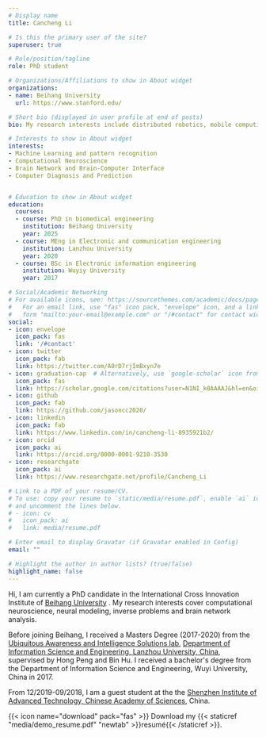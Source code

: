 ```yaml
---
# Display name
title: Cancheng Li

# Is this the primary user of the site?
superuser: true

# Role/position/tagline
role: PhD student

# Organizations/Affiliations to show in About widget
organizations:
- name: Beihang University
  url: https://www.stanford.edu/

# Short bio (displayed in user profile at end of posts)
bio: My research interests include distributed robotics, mobile computing and programmable matter.

# Interests to show in About widget
interests:
- Machine Learning and pattern recognition
- Computational Neuroscience
- Brain Network and Brain-Computer Interface
- Computer Diagnosis and Prediction


# Education to show in About widget
education:
  courses:
  - course: PhD in biomedical engineering  
    institution: Beihang University
    year: 2025
  - course: MEng in Electronic and communication engineering
    institution: Lanzhou University
    year: 2020
  - course: BSc in Electronic information engineering
    institution: Wuyiy University
    year: 2017

# Social/Academic Networking
# For available icons, see: https://sourcethemes.com/academic/docs/page-builder/#icons
#   For an email link, use "fas" icon pack, "envelope" icon, and a link in the
#   form "mailto:your-email@example.com" or "/#contact" for contact widget.
social:
- icon: envelope
  icon_pack: fas
  link: '/#contact'
- icon: twitter
  icon_pack: fab
  link: https://twitter.com/A0rD7rjImBxyn7e
- icon: graduation-cap  # Alternatively, use `google-scholar` icon from `ai` icon pack
  icon_pack: fas
  link: https://scholar.google.com/citations?user=N1NI_k0AAAAJ&hl=en&oi=ao
- icon: github
  icon_pack: fab
  link: https://github.com/jasoncc2020/
- icon: linkedin
  icon_pack: fab
  link: https://www.linkedin.com/in/cancheng-li-8935921b2/
- icon: orcid
  icon_pack: ai
  link: https://orcid.org/0000-0001-9210-3530 
- icon: researchgate
  icon_pack: ai
  link: https://www.researchgate.net/profile/Cancheng_Li

# Link to a PDF of your resume/CV.
# To use: copy your resume to `static/media/resume.pdf`, enable `ai` icons in `params.toml`, 
# and uncomment the lines below.
# - icon: cv
#   icon_pack: ai
#   link: media/resume.pdf

# Enter email to display Gravatar (if Gravatar enabled in Config)
email: ""

# Highlight the author in author lists? (true/false)
highlight_name: false
---
```


Hi, I am currently a PhD candidate in the International Cross Innovation Institute of [Beihang University]( https://www.buaa.edu.cn/ )
. My research interests cover computational neuroscience, neural modeling, inverse problems and brain network analysis. 

Before joining Beihang, I received a Masters Degree (2017-2020) from the [Ubiquitous Awareness and Intelligence Solutions lab]( http://uais.lzu.edu.cn/ ), [Department of Information Science and Engineering, Lanzhou University, China]( http://xxy.lzu.edu.cn ), supervised by Hong Peng and Bin Hu. I received a bachelor's degree from the Department of Information Science and Engineering, Wuyi University, China in 2017.

From 12/2019-09/2018, I am a guest student at the the [Shenzhen Institute of Advanced Technology, Chinese Academy of Sciences]( http://www.siat.ac.cn/ ), China.



{{< icon name="download" pack="fas" >}} Download my {{< staticref "media/demo_resume.pdf" "newtab" >}}resumé{{< /staticref >}}.
